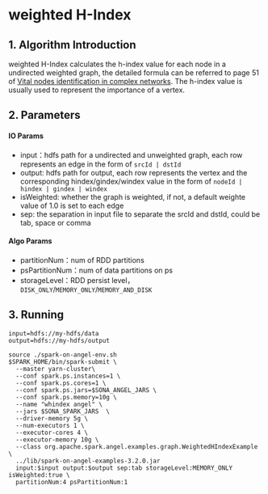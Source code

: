 # weighted H-Index
## 1. Algorithm Introduction
weighted H-Index calculates the h-index value for each node in a undirected weighted graph, the detailed formula can be referred to page 51 of [Vital nodes identification in complex networks](https://www.sciencedirect.com/science/article/abs/pii/S0370157316301570). The h-index value is usually used to represent the importance of a vertex.

## 2. Parameters
#### IO Params

- input：hdfs path for a undirected and unweighted graph, each row represents an edge in the form of `srcId | dstId`
- output: hdfs path for output, each row represents the vertex and the corresponding hindex/gindex/windex value in the form of `nodeId | hindex | gindex | windex`
- isWeighted: whether the graph is weighted, if not, a default weighte value of 1.0 is set to each edge
- sep: the separation in input file to separate the srcId and dstId, could be tab, space or comma

#### Algo Params

- partitionNum：num of RDD partitions
- psPartitionNum：num of data partitions on ps
- storageLevel：RDD persist level，`DISK_ONLY`/`MEMORY_ONLY`/`MEMORY_AND_DISK`

## 3. Running

```
input=hdfs://my-hdfs/data
output=hdfs://my-hdfs/output

source ./spark-on-angel-env.sh
$SPARK_HOME/bin/spark-submit \
  --master yarn-cluster\
  --conf spark.ps.instances=1 \
  --conf spark.ps.cores=1 \
  --conf spark.ps.jars=$SONA_ANGEL_JARS \
  --conf spark.ps.memory=10g \
  --name "whindex angel" \
  --jars $SONA_SPARK_JARS  \
  --driver-memory 5g \
  --num-executors 1 \
  --executor-cores 4 \
  --executor-memory 10g \
  --class org.apache.spark.angel.examples.graph.WeightedHIndexExample \
  ../lib/spark-on-angel-examples-3.2.0.jar
  input:$input output:$output sep:tab storageLevel:MEMORY_ONLY isWeighted:true \
  partitionNum:4 psPartitionNum:1
```
